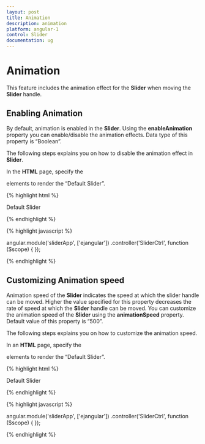```yaml
---
layout: post
title: Animation
description: animation
platform: angular-1
control: Slider
documentation: ug
---
```


# Animation

This feature includes the animation effect for the **Slider** when moving the **Slider** handle.

## Enabling Animation

By default, animation is enabled in the **Slider**. Using the **enableAnimation** property you can enable/disable the animation effects. Data type of this property is “Boolean”.

The following steps explains you on how to disable the animation effect in **Slider**.

In the **HTML** page, specify the **<div>** elements to render the “Default Slider”.



{% highlight html %}

<div class="txt">Default Slider</div>
<div id="defaultSlider" ej-slider e-value="60" e-enableAnimation="false"></div>

{% endhighlight %}

{% highlight javascript %}

 angular.module('sliderApp', ['ejangular'])
        .controller('SliderCtrl', function ($scope) {
   });

{% endhighlight %}

## Customizing Animation speed

Animation speed of the **Slider** indicates the speed at which the slider handle can be moved. Higher the value specified for this property decreases the rate of speed at which the **Slider** handle can be moved. You can customize the animation speed of the **Slider** using the **animationSpeed** property. Default value of this property is “500”.

The following steps explains you on how to customize the animation speed.

In an **HTML** page, specify the **<div>** elements to render the “Default Slider”.


{% highlight html %}

<div class="txt">Default Slider</div>
 <div id="defaultSlider" ej-slider e-value="60" e-animationSpeed ="600"></div>


{% endhighlight %}

{% highlight javascript %}

angular.module('sliderApp', ['ejangular'])
.controller('SliderCtrl', function ($scope) {
   });

{% endhighlight %}
